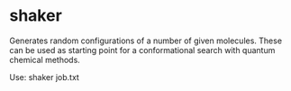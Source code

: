 shaker
======
Generates random configurations of a number of given molecules. These can be used as starting point for a conformational search with quantum chemical methods.

Use:
shaker job.txt
